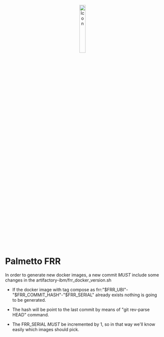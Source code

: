<p align="center">
<img src="http://docs.frrouting.org/en/latest/_static/frr-icon.svg" alt="Icon" width="20%"/>
</p>

Palmetto FRR
=========
In order to generate new docker images, a new commit *MUST* include some changes in the artifactory-ibm/frr_docker_version.sh


- If the docker image with tag compose as frr:"$FRR_UBI"-"$FRR_COMMIT_HASH"-"$FRR_SERIAL" already exists nothing is going to be generated.

- The hash will be point to the last commit by means of "git rev-parse HEAD" command.

- The FRR_SERIAL _MUST_ be incremented by 1, so in that way we'll know easily which images should pick.

